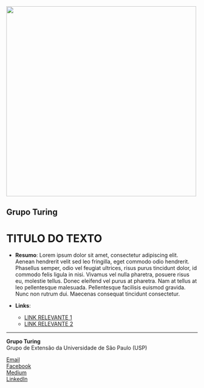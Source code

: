 <img src="https://i.ibb.co/DtHQ3FG/802x265-Logo-GT.png" width="500">

## Grupo Turing
# TITULO DO TEXTO

- **Resumo**:
Lorem ipsum dolor sit amet, consectetur adipiscing elit. Aenean hendrerit velit sed leo fringilla, eget commodo odio hendrerit. Phasellus semper, odio vel feugiat ultrices, risus purus tincidunt dolor, id commodo felis ligula in nisi. Vivamus vel nulla pharetra, posuere risus eu, molestie tellus. Donec eleifend vel purus at pharetra. Nam at tellus at leo pellentesque malesuada. Pellentesque facilisis euismod gravida. Nunc non rutrum dui. Maecenas consequat tincidunt consectetur. 

- **Links**:
    - [LINK RELEVANTE 1](https://github.com/GrupoTuringCodes/Arvore-de-Habilidades)
    - [LINK RELEVANTE 2](https://github.com/GrupoTuringCodes/Arvore-de-Habilidades)


---
**Grupo Turing**  
Grupo de Extensão da Universidade de São Paulo (USP)

[Email](mailto:turing.usp@gmail.com)   
[Facebook](https://www.facebook.com/grupoturing.poliusp)  
[Medium](https://www.medium.com/turing-talks)  
[LinkedIn](https://www.linkedin.com/company/grupo-turing)

